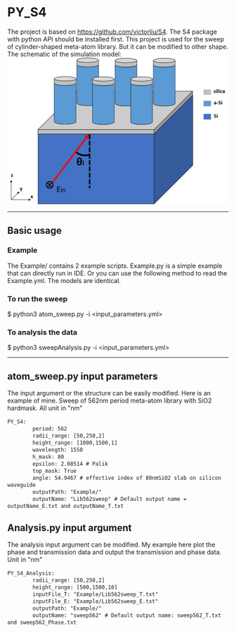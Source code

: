# PY_S4
The project is based on https://github.com/victorliu/S4. The S4 package with python API should be installed first.
This project is used for the sweep of cylinder-shaped meta-atom library. But it can be modified to other shape.
The schematic of the simulation model:
![width=.5\linewidth](RCWA_model.png)
***
## Basic usage
### Example
The Example/ contains 2 example scripts. Example.py is a simple example that can directly run in IDE.
Or you can use the following method to read the Example.yml. The models are identical.
### To run the sweep
$ python3 atom_sweep.py -i <input_parameters.yml>
### To analysis the data
$ python3 sweepAnalysis.py -i <input_parameters.yml>
***
## atom_sweep.py input parameters
The input argument or the structure can be easily modified. Here is an example of mine.
Sweep of 562nm period meta-atom library with SiO2 hardmask.
All unit in "nm"
```
PY_S4:
        period: 562
        radii_range: [50,250,2]
        height_range: [1000,1500,1]
        wavelength: 1550
        h_mask: 80
        epsilon: 2.08514 # Palik
        top_mask: True
        angle: 54.9467 # effective index of 80nmSiO2 slab on silicon waveguide
        outputPath: "Example/" 
        outputName: "Lib562sweep" # Default output name = outputName_E.txt and outputName_T.txt
```
## Analysis.py input argument
The analysis input argument can be modified. My example here plot the phase and transmission data and output the transmission and phase data.
Unit in "nm"
```
PY_S4_Analysis:
        radii_range: [50,250,2]
        height_range: [500,1500,10]
        inputFile_T: "Example/Lib562sweep_T.txt"
        inputFile_E: "Example/Lib562sweep_E.txt"
        outputPath: "Example/"
        outputName: "sweep562" # Default output name: sweep562_T.txt and sweep562_Phase.txt
```
